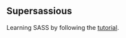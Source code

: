 Supersassious
-----------------

Learning SASS by following the [tutorial](http://sass-lang.com/tutorial.html).

